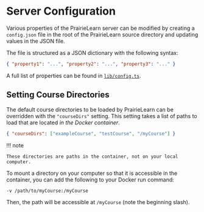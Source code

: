# Server Configuration

Various properties of the PrairieLearn server can be modified by creating a `config.json` file in the root of the PrairieLearn source directory and updating values in the JSON file.

The file is structured as a JSON dictionary with the following syntax:

```json title="config.json"
{ "property1": "...", "property2": "...", "property3": "..." }
```

A full list of properties can be found in [`lib/config.ts`](https://github.com/PrairieLearn/PrairieLearn/blob/master/apps/prairielearn/src/lib/config.ts).

## Setting Course Directories

The default course directories to be loaded by PrairieLearn can be overridden with the `"courseDirs"` setting. This setting takes a list of paths to load that are located _in the Docker container_.

```json title="config.json"
{ "courseDirs": ["exampleCourse", "testCourse", "/myCourse"] }
```

!!! note

    These directories are paths in the container, not on your local computer.

To mount a directory on your computer so that it is accessible in the container, you can add the following to your Docker run command:

```sh
-v /path/to/myCourse:/myCourse
```

Then, the path will be accessible at `/myCourse` (note the beginning slash).
